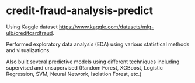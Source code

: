# credit-fraud-analysis-predict

Using Kaggle dataset https://www.kaggle.com/datasets/mlg-ulb/creditcardfraud.

Performed exploratory data analysis (EDA) using various statistical methods and visualizations.

Also built several predictive models using different techniques including supervised and unsupervised (Random Forest, XGBoost, Logistic Regression, SVM, Neural Network, Isolation Forest, etc.)

